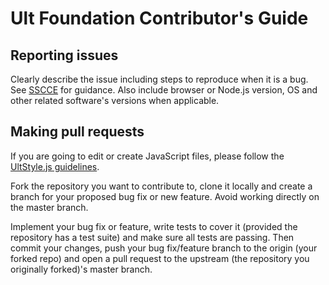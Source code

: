 # Ult Foundation Contributor's Guide

## Reporting issues

Clearly describe the issue including steps to reproduce when it is a bug. See [SSCCE](http://www.sscce.org/) for guidance. Also include browser or Node.js version, OS and other related software's versions when applicable.

## Making pull requests

If you are going to edit or create JavaScript files, please follow the [UltStyle.js guidelines](https://github.com/UltFoundation/UltStyle.js/blob/master/README.md).

Fork the repository you want to contribute to, clone it locally and create a branch for your proposed bug fix or new feature. Avoid working directly on the master branch.

Implement your bug fix or feature, write tests to cover it (provided the repository has a test suite) and make sure all tests are passing. Then commit your changes, push your bug fix/feature branch to the origin (your forked repo) and open a pull request to the upstream (the repository you originally forked)'s master branch.

